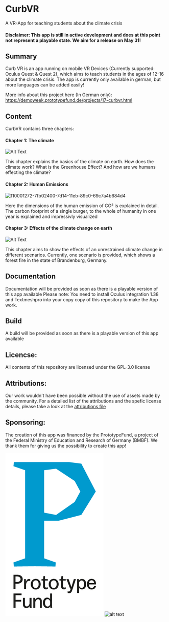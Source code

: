 # CurbVR
A VR-App for teaching students about the climate crisis

#### Disclaimer: This app is still in active development and does at this point not represent a playable state. We aim for a release on May 31!

## Summary

Curb VR is an app running on mobile VR Devices (Currently supported: Oculus Quest & Quest 2), which aims to teach students in the ages of 12-16 about the climate crisis. The app is currently only available in german, but more languages can be added easily!

More info about this project here (In German only): https://demoweek.prototypefund.de/projects/17-curbvr.html

## Content

CurbVR contains three chapters:

#### Chapter 1: The climate

![Alt Text](https://demoweek.prototypefund.de/assets/images/project_images/curbvr/CURB_1_Treibhaus.gif)

This chapter explains the basics of the climate on earth. How does the climate work? What is the Greenhouse Effect? And how are we humans effecting the climate?

#### Chapter 2: Human Emissions

![110001272-7fb02400-7d14-11eb-89c0-69c7a4b684d4](https://user-images.githubusercontent.com/67360570/110001843-141a8680-7d15-11eb-85e6-1a46c93da4f2.png)


Here the dimensions of the human emission of CO² is explained in detail. The carbon footprint of a single burger, to the whole of humanity in one year is explained and impressivly visualized

#### Chapter 3: Effects of the climate change on earth

![Alt Text](https://media.giphy.com/media/KfoCfrBgxWvOPiWV30/giphy.gif)

This chapter aims to show the effects of an unrestrained climate change in different scenarios. Currently, one scenario is provided, which shows a forest fire in the state of Brandenburg, Germany.

## Documentation
Documentation will be provided as soon as there is a playable version of this app available
Please note: You need to install Oculus integration 1.38 and Textmeshpro into your copy copy of this repository to make the App work.

## Build
A build will be provided as soon as there is a playable version of this app available

## Licencse:

All contents of this repository are licensed under the GPL-3.0 license

## Attributions:
Our work wouldn't have been possible without the use of assets made by the community. For a detailed list of the attributions and the spefic license details, please take a look at the [attributions file](attributions.md)

## Sponsoring:
The creation of this app was financed by the PrototypeFund, a project of the Federal Ministry of Education and Research of Germany (BMBF).
We thank them for giving us the possibility to create this app!

![alt text](https://raw.githubusercontent.com/prototypefund/ptf-ci/master/logos/PrototypeFund-P-Logo.png "Title")
![alt text](https://prototypefund.de/wp-content/uploads/2016/07/logo-bmbf.svg "Title")
